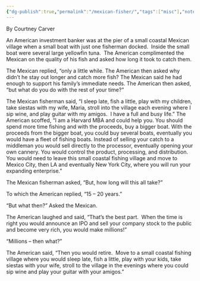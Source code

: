 ```yaml
---
{"dg-publish":true,"permalink":"/mexican-fisher/","tags":["misc"],"noteIcon":1}
---
```



By Courtney Carver

An American investment banker was at the pier of a small coastal Mexican village when a small boat with just one fisherman docked.  Inside the small boat were several large yellowfin tuna.  The American complimented the Mexican on the quality of his fish and asked how long it took to catch them.

The Mexican replied, “only a little while. The American then asked why didn’t he stay out longer and catch more fish? The Mexican said he had enough to support his family’s immediate needs. The American then asked, “but what do you do with the rest of your time?”

The Mexican fisherman said, “I sleep late, fish a little, play with my children, take siestas with my wife, Maria, stroll into the village each evening where I sip wine, and play guitar with my amigos.  I have a full and busy life.” The American scoffed, “I am a Harvard MBA and could help you. You should spend more time fishing and with the proceeds, buy a bigger boat. With the proceeds from the bigger boat, you could buy several boats, eventually you would have a fleet of fishing boats. Instead of selling your catch to a middleman you would sell directly to the processor, eventually opening your own cannery. You would control the product, processing, and distribution. You would need to leave this small coastal fishing village and move to Mexico City, then LA and eventually New York City, where you will run your expanding enterprise.”

The Mexican fisherman asked, “But, how long will this all take?”

To which the American replied, “15 – 20 years.”

“But what then?” Asked the Mexican.

The American laughed and said, “That’s the best part.  When the time is right you would announce an IPO and sell your company stock to the public and become very rich, you would make millions!”

“Millions – then what?”

The American said, “Then you would retire.  Move to a small coastal fishing village where you would sleep late, fish a little, play with your kids, take siestas with your wife, stroll to the village in the evenings where you could sip wine and play your guitar with your amigos.”